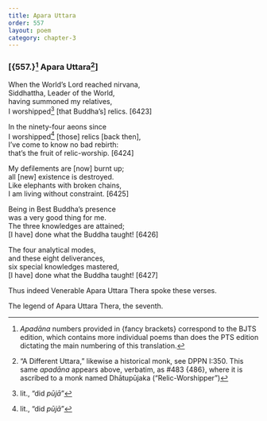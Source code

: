 ```yaml
---
title: Apara Uttara
order: 557
layout: poem
category: chapter-3
---
```


### \[{557.}[^1] Apara Uttara[^2]\]

When the World’s Lord reached nirvana,  
Siddhattha, Leader of the World,  
having summoned my relatives,  
I worshipped[^3] \[that Buddha’s\] relics. \[6423\]

In the ninety-four aeons since  
I worshipped[^4] \[those\] relics \[back then\],  
I’ve come to know no bad rebirth:  
that’s the fruit of relic-worship. \[6424\]

My defilements are \[now\] burnt up;  
all \[new\] existence is destroyed.  
Like elephants with broken chains,  
I am living without constraint. \[6425\]

Being in Best Buddha’s presence  
was a very good thing for me.  
The three knowledges are attained;  
\[I have\] done what the Buddha taught! \[6426\]

The four analytical modes,  
and these eight deliverances,  
six special knowledges mastered,  
\[I have\] done what the Buddha taught! \[6427\]

Thus indeed Venerable Apara Uttara Thera spoke these verses.

The legend of Apara Uttara Thera, the seventh.

[^1]: *Apadāna* numbers provided in {fancy brackets} correspond to the BJTS edition, which contains more individual poems than does the PTS edition dictating the main numbering of this translation.

[^2]: “A Different Uttara,” likewise a historical monk, see DPPN I:350. This same *apadāna* appears above, verbatim, as \#483 {486}, where it is ascribed to a monk named Dhātupūjaka (“Relic-Worshipper”)

[^3]: lit., “did *pūjā*”

[^4]: lit., “did *pūjā*”
